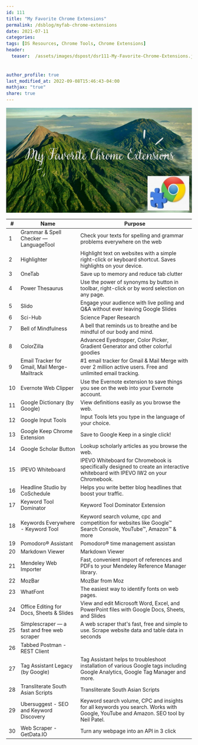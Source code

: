 ```yaml
---
id: 111    
title: "My Favorite Chrome Extensions"
permalink: /dsblog/myfab-chrome-extensions
date: 2021-07-11
categories:
tags: [DS Resources, Chrome Tools, Chrome Extensions]
header:
  teaser:  /assets/images/dspost/dsr111-My-Favorite-Chrome-Extensions.jpg


author_profile: true
last_modified_at: 2022-09-08T15:46:43-04:00
mathjax: "true"
share: true
---
```


![My Favorite Chrome Extensions](/assets/images/dspost/dsr111-My-Favorite-Chrome-Extensions.jpg)

| # | Name | Purpose |
| --- | --------------- | ---------------------------- |
| 1 | Grammar & Spell Checker — LanguageTool | Check your texts for spelling and grammar problems everywhere on the web |
| 2 | Highlighter | Highlight text on websites with a simple right-click or keyboard shortcut. Saves highlights on your device. |
| 3 | OneTab | Save up to memory and reduce tab clutter |
| 4 | Power Thesaurus | Use the power of synonyms by button in toolbar, right-click or by word selection on any page. |
| 5 | Slido | Engage your audience with live polling and Q&A without ever leaving Google Slides |
| 6 | Sci-Hub | Science Paper Research |
| 7 | Bell of Mindfulness | A bell that reminds us to breathe and be mindful of our body and mind. |
| 8 | ColorZilla | Advanced Eyedropper, Color Picker, Gradient Generator and other colorful goodies |
| 9 | Email Tracker for Gmail, Mail Merge-Mailtrack | #1 email tracker for Gmail & Mail Merge with over 2 million active users. Free and unlimited email tracking. |
| 10 | Evernote Web Clipper | Use the Evernote extension to save things you see on the web into your Evernote account. |
| 11 | Google Dictionary (by Google) | View definitions easily as you browse the web. |
| 12 | Google Input Tools | Input Tools lets you type in the language of your choice. |
| 13 | Google Keep Chrome Extension | Save to Google Keep in a single click! |
| 14 | Google Scholar Button | Lookup scholarly articles as you browse the web. |
| 15 | IPEVO Whiteboard | IPEVO Whiteboard for Chromebook is specifically designed to create an interactive whiteboard with IPEVO IW2 on your Chromebook. |
| 16 | Headline Studio by CoSchedule | Helps you write better blog headlines that boost your traffic. |
| 17 | Keyword Tool Dominator | Keyword Tool Dominator Extension |
| 18 | Keywords Everywhere - Keyword Tool | Keyword search volume, cpc and competition for websites like Google™ Search Console, YouTube™, Amazon™ & more |
| 19 | Pomodoro® Assistant | Pomodoro® time management assistan |
| 20 | Markdown Viewer | Markdown Viewer |
| 21 | Mendeley Web Importer | Fast, convenient import of references and PDFs to your Mendeley Reference Manager library. |
| 22 | MozBar | MozBar from Moz |
| 23 | WhatFont | The easiest way to identify fonts on web pages. | 
| 24 | Office Editing for Docs, Sheets & Slides | View and edit Microsoft Word, Excel, and PowerPoint files with Google Docs, Sheets, and Slides |
| 25 | Simplescraper — a fast and free web scraper | A web scraper that's fast, free and simple to use. Scrape website data and table data in seconds |
| 26 | Tabbed Postman - REST Client | |
| 27 | Tag Assistant Legacy (by Google) | Tag Assistant helps to troubleshoot installation of various Google tags including Google Analytics, Google Tag Manager and more. |
| 28 | Transliterate South Asian Scripts | Transliterate South Asian Scripts |
| 29 | Ubersuggest - SEO and Keyword Discovery | Keyword search volume, CPC and insights for all keywords you search. Works with Google, YouTube and Amazon. SEO tool by Neil Patel. |
| 30 | Web Scraper - GetData.IO | Turn any webpage into an API in 3 click |